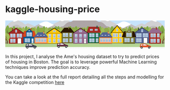 # kaggle-housing-price

![Example Image](images/kaggle_5407_media_housesbanner.png)

In this project, I analyse the Ame's housing dataset to try to predict prices of housing in Boston. The goal is to leverage powerful Machine Learning techniques improve prediction accuracy.

You can take a look at the full report detailing all the steps and modelling for the Kaggle competition [here](reports/report-kaggle-housing-GV-3-robustscaler-clean.ipynb)

